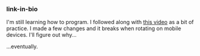 ### link-in-bio

I'm still learning how to program. I followed along with [this video](https://youtu.be/u71pHOyvBp0?si=LBCq2Mn9E4N0PqgJ) as a bit of practice. I made a few changes and it breaks when rotating on mobile devices. I'll figure out why...

...eventually.
